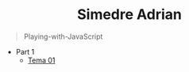 <p align="center">
  <!-- <img align="center" height=30px src='https://i.imgur.com/sXGX7wA.png'> -->
  <h1 align="center">Simedre Adrian</h1>
</p>

> Playing-with-JavaScript

- Part 1
    - [Tema 01](https://Simedre.github.io/Playing-with-JavaScript/part1/index.html)

